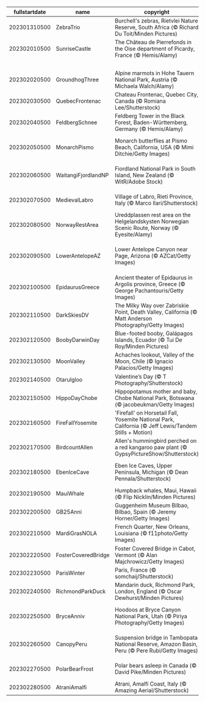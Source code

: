 |fullstartdate|name|copyright|title|image|
|--|--|--|--|--|
202301310500|ZebraTrio|Burchell's zebras, Rietvlei Nature Reserve, South Africa (© Richard Du Toit/Minden Pictures)|Zebras enjoying their day|![](/en-CA/2023/02/202301310500ZebraTrio.jpg)|
202302010500|SunriseCastle|The Château de Pierrefonds in the Oise department of Picardy, France (© Hemis/Alamy)|The old castle at sunrise|![](/en-CA/2023/02/202302010500SunriseCastle.jpg)|
||||![](/en-CA/2023/02/.jpg)|
202302020500|GroundhogThree|Alpine marmots in Hohe Tauern National Park, Austria (© Michaela Walch/Alamy)|Spring is coming|![](/en-CA/2023/02/202302020500GroundhogThree.jpg)|
202302030500|QuebecFrontenac|Chateau Frontenac, Quebec City, Canada (© Romiana Lee/Shutterstock)|Good cold fun|![](/en-CA/2023/02/202302030500QuebecFrontenac.jpg)|
202302040500|FeldbergSchnee|Feldberg Tower in the Black Forest, Baden-Württemberg, Germany (© Hemis/Alamy)|Best views tower|![](/en-CA/2023/02/202302040500FeldbergSchnee.jpg)|
202302050500|MonarchPismo|Monarch butterflies at Pismo Beach, California, USA (© Mimi Ditchie/Getty Images)|What are these colourful insects?|![](/en-CA/2023/02/202302050500MonarchPismo.jpg)|
202302060500|WaitangiFjordlandNP|Fiordland National Park in South Island, New Zealand (© WitR/Adobe Stock)|When landscape met wilderness|![](/en-CA/2023/02/202302060500WaitangiFjordlandNP.jpg)|
202302070500|MedievalLabro|Village of Labro, Rieti Province, Italy (© Marco Ilari/Shutterstock)|History awaits atop the hill|![](/en-CA/2023/02/202302070500MedievalLabro.jpg)|
202302080500|NorwayRestArea|Ureddplassen rest area on the Helgelandskysten Norwegian Scenic Route, Norway (© Eyesite/Alamy)|A public restroom or a tourist spot?|![](/en-CA/2023/02/202302080500NorwayRestArea.jpg)|
202302090500|LowerAntelopeAZ|Lower Antelope Canyon near Page, Arizona (© AZCat/Getty Images)|What are these beautiful sandy waves?|![](/en-CA/2023/02/202302090500LowerAntelopeAZ.jpg)|
202302100500|EpidaurusGreece|Ancient theater of Epidaurus in Argolis province, Greece (© George Pachantouris/Getty Images)|Masterpiece of acoustic science|![](/en-CA/2023/02/202302100500EpidaurusGreece.jpg)|
202302110500|DarkSkiesDV|The Milky Way over Zabriskie Point, Death Valley, California (© Matt Anderson Photography/Getty Images)|A sky full of stars|![](/en-CA/2023/02/202302110500DarkSkiesDV.jpg)|
202302120500|BoobyDarwinDay|Blue-footed booby, Galápagos Islands, Ecuador (© Tui De Roy/Minden Pictures)|A smooth landing, feet first|![](/en-CA/2023/02/202302120500BoobyDarwinDay.jpg)|
202302130500|MoonValley|Achaches lookout, Valley of the Moon, Chile (© Ignacio Palacios/Getty Images)|Fly me to the moon|![](/en-CA/2023/02/202302130500MoonValley.jpg)|
202302140500|OtaruIgloo|Valentine’s Day (© T Photography/Shutterstock)|Love is in the snow|![](/en-CA/2023/02/202302140500OtaruIgloo.jpg)|
202302150500|HippoDayChobe|Hippopotamus mother and baby, Chobe National Park, Botswana (© jacobeukman/Getty Images)|World Hippo Day, a giant celebration|![](/en-CA/2023/02/202302150500HippoDayChobe.jpg)|
202302160500|FireFallYosemite|'Firefall' on Horsetail Fall, Yosemite National Park, California (© Jeff Lewis/Tandem Stills + Motion)|Why is this cliffside ablaze?|![](/en-CA/2023/02/202302160500FireFallYosemite.jpg)|
202302170500|BirdcountAllen|Allen's hummingbird perched on a red kangaroo paw plant (© GypsyPictureShow/Shutterstock)|Let the Great Backyard Bird Count begin!|![](/en-CA/2023/02/202302170500BirdcountAllen.jpg)|
202302180500|EbenIceCave|Eben Ice Caves, Upper Peninsula, Michigan (© Dean Pennala/Shutterstock)|A breathtaking cave when it’s cold|![](/en-CA/2023/02/202302180500EbenIceCave.jpg)|
202302190500|MauiWhale|Humpback whales, Maui, Hawaii (© Flip Nicklin/Minden Pictures)|King of the ocean|![](/en-CA/2023/02/202302190500MauiWhale.jpg)|
202302200500|GB25Anni|Guggenheim Museum Bilbao, Bilbao, Spain (© Jeremy Horner/Getty Images)|Where is this majestic museum?|![](/en-CA/2023/02/202302200500GB25Anni.jpg)|
202302210500|MardiGrasNOLA|French Quarter, New Orleans, Louisiana (© f11photo/Getty Images)|Bring the king cakes|![](/en-CA/2023/02/202302210500MardiGrasNOLA.jpg)|
202302220500|FosterCoveredBridge|Foster Covered Bridge in Cabot, Vermont (© Alan Majchrowicz/Getty Images)|A modern recreation|![](/en-CA/2023/02/202302220500FosterCoveredBridge.jpg)|
202302230500|ParisWinter|Paris, France (© somchaij/Shutterstock)|Isn’t this view mesmerizing?|![](/en-CA/2023/02/202302230500ParisWinter.jpg)|
202302240500|RichmondParkDuck|Mandarin duck, Richmond Park, London, England (© Oscar Dewhurst/Minden Pictures)|A flashy, frigid waterfowl|![](/en-CA/2023/02/202302240500RichmondParkDuck.jpg)|
202302250500|BryceAnniv|Hoodoos at Bryce Canyon National Park, Utah (© Piriya Photography/Getty Images)|Bryce Canyon hoodoos in winter|![](/en-CA/2023/02/202302250500BryceAnniv.jpg)|
202302260500|CanopyPeru|Suspension bridge in Tambopata National Reserve, Amazon Basin, Peru (© Pere Rubi/Getty Images)|Sway with the Amazonian canopy|![](/en-CA/2023/02/202302260500CanopyPeru.jpg)|
202302270500|PolarBearFrost|Polar bears asleep in Canada (© David Pike/Minden Pictures)|A warm hug in the icy north|![](/en-CA/2023/02/202302270500PolarBearFrost.jpg)|
202302280500|AtraniAmalfi|Atrani, Amalfi Coast, Italy (© Amazing Aerial/Shutterstock)|Postcard from Italy|![](/en-CA/2023/02/202302280500AtraniAmalfi.jpg)|
